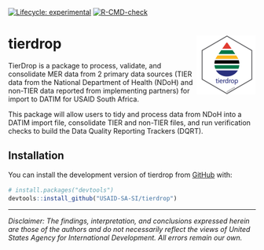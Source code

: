 <!-- badges: start -->

[![Lifecycle: experimental](https://img.shields.io/badge/lifecycle-experimental-orange.svg)](https://lifecycle.r-lib.org/articles/stages.html#experimental)
[![R-CMD-check](https://github.com/USAID-SA-SI/tierdrop/actions/workflows/R-CMD-check.yaml/badge.svg)](https://github.com/USAID-SA-SI/tierdrop/actions/workflows/R-CMD-check.yaml)
<!-- badges: end -->

# tierdrop <img src="man/figures/logo.png" align="right" height="120" />


TierDrop is a package to process, validate, and consolidate MER data from 2 primary data sources (TIER data from the National Department of Health (NDoH) and non-TIER data reported from implementing partners) for import to DATIM for USAID South Africa.

This package will allow users to tidy and process data from NDoH into a DATIM import file, consolidate TIER and non-TIER files, and run verification checks to build the Data Quality Reporting Trackers (DQRT).

## Installation

You can install the development version of tierdrop from [GitHub](https://github.com/) with:

``` r
# install.packages("devtools")
devtools::install_github("USAID-SA-SI/tierdrop")
```

---

*Disclaimer: The findings, interpretation, and conclusions expressed herein are those of the authors and do not necessarily reflect the views of United States Agency for International Development. All errors remain our own.*